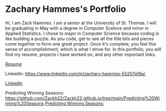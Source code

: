 # Zachary Hammes's Portfolio
Hi, I am Zack Hammes. I am a senior at the University of St. Thomas. I will be graduating in May with a degree in Computer Sceince and minor in Applied Statistics. I chose to major in Computer Science because coding is like building a puzzle. As you code, get to see all the lttle bits and pieces come together to form one great project. Once it's complete, you feel this sense of accomplishment, which is what I strive for. In this portfolio, you will find my resume, projects I have worked on, and any other important links.


[Resume](https://github.com/Zackh22/Zackh22.github.io/files/8460228/Zachary.Hammes.Classy-Schedule.Resume.docx)

LinkedIn: https://www.linkedin.com/in/zachary-hammes-55207a19a/


[LinkedIn](https://www.linkedin.com/in/zachary-hammes-55207a19a/)

Predicting Winning Seasons: https://github.com/Zackh22/Zackh22.github.io/tree/main/Predicting%20Winning%20Seasons
[Predicting Winning Seasons:](https://github.com/Zackh22/Zackh22.github.io/tree/main/Predicting%20Winning%20Seasons)
